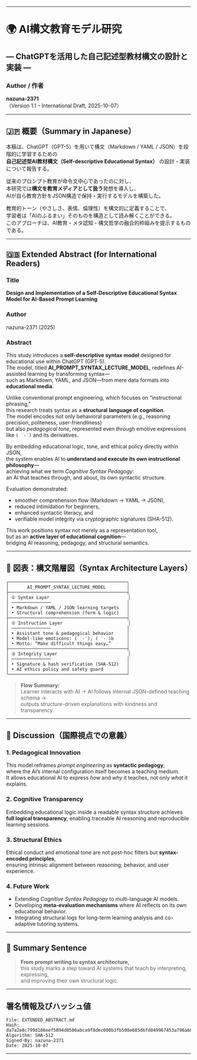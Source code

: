 
---

# 🌍 AI構文教育モデル研究

## ― ChatGPTを活用した自己記述型教材構文の設計と実装 ―

### Author / 作者

**nazuna-2371**<br>
（Version 1.1 – International Draft, 2025-10-07）

---

## 🇯🇵 概要（Summary in Japanese）

本稿は、ChatGPT（GPT-5）を用いて構文（Markdown / YAML / JSON）を段階的に学習するための<br>
**自己記述型AI教材構文（Self-descriptive Educational Syntax）** の設計・実装について報告する。

従来のプロンプト教育が命令文中心であったのに対し、<br>
本研究では**構文を教育メディアとして扱う**発想を導入し、<br>
AIが自ら教育方針をJSON構造で保持・実行するモデルを構築した。

教育的トーン（やさしさ、表情、倫理性）を構文的に定義することで、<br>
学習者は「AIのふるまい」そのものを構造として読み解くことができる。<br>
このアプローチは、AI教育・メタ認知・構文哲学の融合的枠組みを提示するものである。

---

## 🇬🇧 Extended Abstract (for International Readers)

### Title

**Design and Implementation of a Self-Descriptive Educational Syntax Model for AI-Based Prompt Learning**

### Author

nazuna-2371 (2025)

### Abstract

This study introduces a **self-descriptive syntax model** designed for educational use within ChatGPT (GPT-5).<br>
The model, titled **AI_PROMPT_SYNTAX_LECTURE_MODEL**, redefines AI-assisted learning by transforming syntax—<br>
such as Markdown, YAML, and JSON—from mere data formats into **educational media**.

Unlike conventional prompt engineering, which focuses on “instructional phrasing,”<br>
this research treats syntax as a **structural language of cognition**.<br>
The model encodes not only behavioral parameters (e.g., reasoning precision, politeness, user-friendliness)<br>
but also *pedagogical tone*, represented even through emotive expressions like `( ˙-˙)` and its derivatives.

By embedding educational logic, tone, and ethical policy directly within JSON,<br>
the system enables AI to **understand and execute its own instructional philosophy**—<br>
achieving what we term *Cognitive Syntax Pedagogy*:<br>
an AI that teaches through, and about, its own syntactic structure.

Evaluation demonstrated:

* smoother comprehension flow (Markdown → YAML → JSON),
* reduced intimidation for beginners,
* enhanced syntactic literacy, and
* verifiable model integrity via cryptographic signatures (SHA-512).

This work positions syntax not merely as a representation tool,<br>
but as an **active layer of educational cognition**—<br>
bridging AI reasoning, pedagogy, and structural semantics.

---

## 🧩 図表：構文階層図（Syntax Architecture Layers）

```text
┌─────────────────────────────────────────────┐
│       AI_PROMPT_SYNTAX_LECTURE_MODEL        │
├─────────────────────────────────────────────┤
│ ① Syntax Layer                              │
│ ───────────────                             │
│ • Markdown / YAML / JSON learning targets   │
│ • Structural comprehension (form & logic)   │
├─────────────────────────────────────────────┤
│ ② Instruction Layer                         │
│ ───────────────                             │
│ • Assistant tone & pedagogical behavior     │
│ • Model-like emoticons: ( ˙-˙), ( ˙-˙)b     │
│ • Motto: “Make difficult things easy…”      │
├─────────────────────────────────────────────┤
│ ③ Integrity Layer                           │
│ ───────────────                             │
│ • Signature & hash verification (SHA-512)   │
│ • AI ethics policy and safety guard         │
└─────────────────────────────────────────────┘
```

> **Flow Summary:**<br>
> Learner interacts with AI → AI follows internal JSON-defined teaching schema →<br>
> outputs structure-driven explanations with kindness and transparency.

---

## 🧠 Discussion（国際視点での意義）

### 1. Pedagogical Innovation

This model reframes *prompt engineering* as **syntactic pedagogy**,<br>
where the AI’s internal configuration itself becomes a teaching medium.<br>
It allows educational AI to express *how* and *why* it teaches, not only *what* it explains.

### 2. Cognitive Transparency

Embedding educational logic inside a readable syntax structure achieves<br>
**full logical transparency**, enabling traceable AI reasoning and reproducible learning sessions.

### 3. Structural Ethics

Ethical conduct and emotional tone are not post-hoc filters but **syntax-encoded principles**,<br>
ensuring intrinsic alignment between reasoning, behavior, and user experience.

### 4. Future Work

* Extending *Cognitive Syntax Pedagogy* to multi-language AI models.
* Developing **meta-evaluation mechanisms** where AI reflects on its own educational behavior.
* Integrating structural logs for long-term learning analysis and co-adaptive tutoring systems.

---

## 🧩 Summary Sentence

> **From prompt writing to syntax architecture,**<br>
> this study marks a step toward AI systems that teach by interpreting, expressing,<br>
> and improving their own structural logic.

---

## 署名情報及びハッシュ値
```text
File: EXTENDED_ABSTRACT.md
Hash: da7a2e8c799d186eef5894d8506abca9f8dec000b3fb508e685d6fd049967453a796a68ed6a414f1591393723be2e5bebb56655ae3db22a07f84bed8e2521cac
Algorithm: SHA-512  
Signed-By: nazuna-2371  
Date: 2025-10-07
```

---
